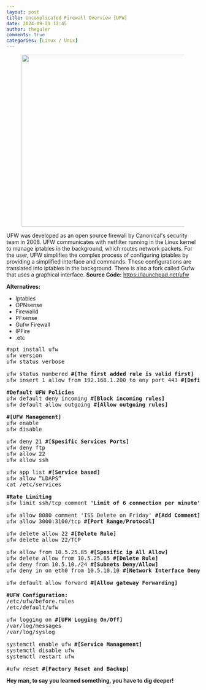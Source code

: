 ```yaml
---
layout: post
title: Uncomplicated Firewall Overview [UFW]
date: 2024-09-21 12:45
author: theguler
comments: true
categories: [Linux / Unix]
---
```

<!-- wp:image {"id":14520,"width":"448px","height":"auto","sizeSlug":"large","linkDestination":"none"} -->
<figure class="wp-block-image size-large is-resized"><img src="https://farukguler.com/assets/post_images/linux-ufw.jpg?w=1024" alt="" class="wp-image-14520" style="width:448px;height:auto" /></figure>
<!-- /wp:image -->

<!-- wp:paragraph -->
<p>UFW was developed as an open source firewall by Canonical's security team in 2008. UFW communicates with netfilter running in the Linux kernel to manage iptables in the background, which routes network packets. For the user, UFW simplifies the complex process of configuring iptables by providing a simplified interface and commands. These configurations are translated into iptables in the background. There is also a fork called Gufw that uses a graphical interface. <strong>Source Code:</strong> <a href="https://launchpad.net/ufw/+download">https://launchpad.net/ufw</a></p>
<!-- /wp:paragraph -->

<!-- wp:paragraph -->
<p><strong>Alternatives:</strong></p>
<!-- /wp:paragraph -->

<!-- wp:list -->
<ul class="wp-block-list"><!-- wp:list-item -->
<li>Iptables</li>
<!-- /wp:list-item -->

<!-- wp:list-item -->
<li>OPNsense</li>
<!-- /wp:list-item -->

<!-- wp:list-item -->
<li>Firewalld</li>
<!-- /wp:list-item -->

<!-- wp:list-item -->
<li>PFsense</li>
<!-- /wp:list-item -->

<!-- wp:list-item -->
<li>Gufw Firewall</li>
<!-- /wp:list-item -->

<!-- wp:list-item -->
<li>IPFire</li>
<!-- /wp:list-item -->

<!-- wp:list-item -->
<li>.etc</li>
<!-- /wp:list-item --></ul>
<!-- /wp:list -->

<!-- wp:preformatted -->
<pre class="wp-block-preformatted">#apt install ufw<br>ufw version<br>ufw status verbose<br><br>ufw status numbered <strong>#[The first added rule is valid first]</strong><br>ufw insert 1 allow from 192.168.1.200 to any port 443 <strong>#[Define primacy rule]</strong><br><br><strong>#Default UFW Policies</strong><br>ufw default deny incoming <strong>#[Block incoming rules]</strong><br>ufw default allow outgoing <strong>#[Allow outgoing rules]</strong><br><br><strong>#[UFW Management]</strong><br>ufw enable<br>ufw disable<br><br>ufw deny 21 <strong>#[Spesific Services Ports]</strong><br>ufw deny ftp<br>ufw allow 22<br>ufw allow ssh<br><br>ufw app list <strong>#[Service based]</strong><br>ufw allow “LDAPS”<br>cat /etc/services<br><br><strong>#Rate Limiting</strong><br>ufw limit ssh/tcp comment <strong>'Limit of 6 connection per minute'</strong><br><br>ufw allow 8080 comment 'ISS Delete on Friday' <strong>#[Add Comment]</strong><br>ufw allow 3000:3100/tcp <strong>#[Port Range/Protocol]</strong><br><br>ufw delete allow 22 <strong>#[Delete Rule]</strong><br>ufw delete allow 22/TCP<br><br>ufw allow from 10.5.25.85 <strong>#[Spesific ip All Allow]</strong><br>ufw delete allow from 10.5.25.85 <strong>#[Delete Rule]</strong><br>ufw deny from 10.5.10./24 <strong>#[Subnets Deny/Allow]</strong><br>ufw deny in on eth0 from 10.5.10.10 <strong>#[Network Interface Deny/Allow]</strong><br><br>ufw default allow forward <strong>#[Allow gateway Forwarding]</strong><br><br><strong>#UFW Configuration:</strong><br>/etc/ufw/before.rules<br>/etc/default/ufw<br><br>ufw logging on <strong>#[UFW Logging On/Off]</strong><br>/var/log/messages<br>/var/log/syslog<br><br>systemctl enable ufw <strong>#[Service Management]</strong><br>systemctl disable ufw<br>systemctl restart ufw<br><br>#ufw reset <strong>#[Factory Reset and Backup]</strong></pre>
<!-- /wp:preformatted -->

<!-- wp:paragraph -->
<p><strong>Hey man, to say you learned something, you have to dig deeper!</strong></p>
<!-- /wp:paragraph -->

<!-- wp:paragraph -->
<p></p>
<!-- /wp:paragraph -->



<script src="https://giscus.app/client.js"
        data-repo="faruk-guler/faruk-guler.github.io"
        data-repo-id="R_kgDOM77PCQ"
        data-category="[ENTER CATEGORY NAME HERE]"
        data-category-id="[ENTER CATEGORY ID HERE]"
        data-mapping="pathname"
        data-strict="0"
        data-reactions-enabled="1"
        data-emit-metadata="0"
        data-input-position="bottom"
        data-theme="preferred_color_scheme"
        data-lang="en"
        crossorigin="anonymous"
        async>
</script>